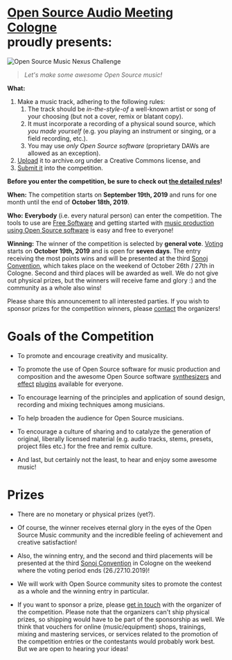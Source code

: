 <!--
.. title: The Challenge
.. slug: index
.. date: 2019-09-16 21:13:45 UTC+02:00
.. tags:
.. category:
.. link:
.. description:
.. type: text
.. author: Christopher Arndt
-->


# [Open Source Audio Meeting Cologne](https://osamc.de/) <br />proudly presents:

<!-- The **Open Source Music Nexus Challenge**! -->
![Open Source Music Nexus Challenge](/img/nexus-challenge-banner-880.jpg)

> *Let's make some awesome Open Source music!*

**What:**

1. Make a music track, adhering to the following rules:
    1. The track should be *in-the-style-of* a well-known artist or song of your choosing
       (but not a cover, remix or blatant copy).
    2. It must incorporate a recording of a physical sound source, which *you made yourself*
       (e.g. you playing an instrument or singing, or a field recording, etc.).
    3. You may use *only Open Source software* (proprietary DAWs are allowed as an exception).
2. [Upload](https://archive.org/create/) it to archive.org under a Creative Commons license, and
3. [Submit it](/submit/) into the competition.

**Before you enter the competition, be sure to check out [the detailed rules](/rules/)!**

**When:** The competition starts on **September 19th, 2019** and runs for one month until the end
of **October 18th, 2019**.

**Who:** **Everybody** (i.e. every natural person) can enter the competition. The tools to use are
[Free Software](https://www.gnu.org/philosophy/free-sw.html) and getting started with
[music production using Open Source software](https://libremusicproduction.com/) is easy and
free to everyone!

**Winning:** The winner of the competition is selected by **general vote**. [Voting](/vote/) starts
on **October 19th, 2019** and is open for **seven days**. The entry receiving the most points wins
and will be presented at the third [Sonoj Convention](https://sonoj.org/), which takes place on the
weekend of October 26th / 27th in Cologne. Second and third places will be awarded as well. We
do not give out physical prizes, but the winners will receive fame and glory :) and the community
as a whole also wins!

Please share this announcement to all interested parties. If you wish to sponsor prizes for the
competition winners, please [contact](mailto:challenge@osamc.de) the organizers!


# Goals of the Competition

* To promote and encourage creativity and musicality.

* To promote the use of Open Source software for music production and composition and the awesome
Open Source software [synthesizers](http://linuxsynths.com/) and
[effect](https://wiki.thingsandstuff.org/Effects)
[plugins](http://linux-sound.org/linux-vst-plugins.html) available for everyone.

* To encourage learning of the principles and application of sound design, recording and mixing
  techniques among musicians.

* To help broaden the audience for Open Source musicians.

* To encourage a culture of sharing and to catalyze the generation of original, liberally licensed
  material (e.g. audio tracks, stems, presets, project files etc.) for the free and remix culture.

* And last, but certainly not the least, to hear and enjoy some awesome music!


# Prizes

* There are no monetary or physical prizes (yet?).

* Of course, the winner receives eternal glory in the eyes of the Open Source Music community
  and the incredible feeling of achievement and creative satisfaction!

* Also, the winning entry, and the second and third placements will be presented at the third
  [Sonoj Convention](https://sonoj.org/) in Cologne on the weekend where the voting period ends
  (26./27.10.2019)!

* We will work with Open Source community sites to promote the contest as a whole and the winning
  entry in particular.

* If you want to sponsor a prize, please [get in touch](mailto:fmchallenge@osamc.de) with the
  organizer of the competition. Please note that the organizers can't ship physical prizes, so
  shipping would have to be part of the sponsorship as well. We think that vouchers for online
  (music/equipment) shops, trainings, mixing and mastering services, or services related to the
  promotion of the competition entries or the contestants would probably work best. But we are open
  to hearing your ideas!

